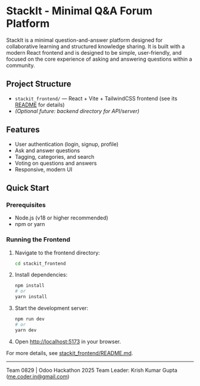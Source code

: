 # StackIt - Minimal Q&A Forum Platform

StackIt is a minimal question-and-answer platform designed for collaborative learning and structured knowledge sharing. It is built with a modern React frontend and is designed to be simple, user-friendly, and focused on the core experience of asking and answering questions within a community.

## Project Structure

- `stackit_frontend/` — React + Vite + TailwindCSS frontend (see its [README](./stackit_frontend/README.md) for details)
- *(Optional future: backend directory for API/server)*

## Features
- User authentication (login, signup, profile)
- Ask and answer questions
- Tagging, categories, and search
- Voting on questions and answers
- Responsive, modern UI

## Quick Start

### Prerequisites
- Node.js (v18 or higher recommended)
- npm or yarn

### Running the Frontend
1. Navigate to the frontend directory:
   ```bash
   cd stackit_frontend
   ```
2. Install dependencies:
   ```bash
   npm install
   # or
   yarn install
   ```
3. Start the development server:
   ```bash
   npm run dev
   # or
   yarn dev
   ```
4. Open [http://localhost:5173](http://localhost:5173) in your browser.

For more details, see [stackit_frontend/README.md](./stackit_frontend/README.md).

---
Team 0829 | Odoo Hackathon 2025
Team Leader: Krish Kumar Gupta (me.coder.in@gmail.com)
